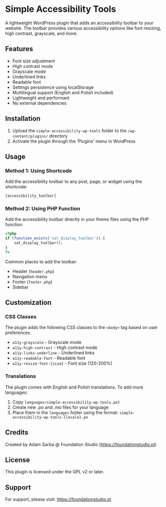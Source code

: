 # Simple Accessibility Tools

A lightweight WordPress plugin that adds an accessibility toolbar to your website. The toolbar provides various accessibility options like font resizing, high contrast, grayscale, and more.

## Features

- Font size adjustment
- High contrast mode
- Grayscale mode
- Underlined links
- Readable font
- Settings persistence using localStorage
- Multilingual support (English and Polish included)
- Lightweight and performant
- No external dependencies

## Installation

1. Upload the `simple-accessibility-wp-tools` folder to the `/wp-content/plugins/` directory
2. Activate the plugin through the 'Plugins' menu in WordPress

## Usage

### Method 1: Using Shortcode

Add the accessibility toolbar to any post, page, or widget using the shortcode:

```php
[accessibility_toolbar]
```

### Method 2: Using PHP Function

Add the accessibility toolbar directly in your theme files using the PHP function:

```php
<?php
if (function_exists('sat_display_toolbar')) {
    sat_display_toolbar();
}
?>
```

Common places to add the toolbar:

- Header (`header.php`)
- Navigation menu
- Footer (`footer.php`)
- Sidebar

## Customization

### CSS Classes

The plugin adds the following CSS classes to the `<body>` tag based on user preferences:

- `a11y-grayscale` - Grayscale mode
- `a11y-high-contrast` - High contrast mode
- `a11y-links-underline` - Underlined links
- `a11y-readable-font` - Readable font
- `a11y-resize-font-{size}` - Font size (120-200%)

### Translations

The plugin comes with English and Polish translations. To add more languages:

1. Copy `languages/simple-accessibility-wp-tools.pot`
2. Create new .po and .mo files for your language
3. Place them in the `languages` folder using the format: `simple-accessibility-wp-tools-{locale}.po`

## Credits

Created by Adam Sarba @ Foundation Studio (https://foundationstudio.pl)

## License

This plugin is licensed under the GPL v2 or later.

## Support

For support, please visit: https://foundationstudio.pl
